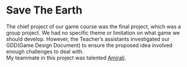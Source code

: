 # Save The Earth
The chief project of our game course was the final project, which was a group project. We had no specific theme or limitation on what game we should develop. However, the Teacher’s assistants investigated our GDD(Game Design Document) to ensure the proposed idea involved enough challenges to deal with.<br />
My teammate in this project was talented [Amirali](https://github.com/AmiraliPak).




